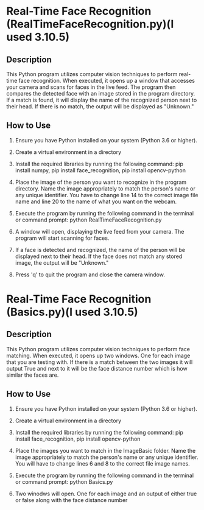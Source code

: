 # Real-Time Face Recognition (RealTimeFaceRecognition.py)(I used 3.10.5)

## Description
This Python program utilizes computer vision techniques to perform real-time face recognition. When executed, it opens up a window that accesses your camera and scans for faces in the live feed. The program then compares the detected face with an image stored in the program directory. If a match is found, it will display the name of the recognized person next to their head. If there is no match, the output will be displayed as "Unknown."

## How to Use
1. Ensure you have Python installed on your system (Python 3.6 or higher).
2. Create a virtual environment in a directory 
3. Install the required libraries by running the following command:
pip install numpy,
pip install face_recognition,
pip install opencv-python

5. Place the image of the person you want to recognize in the program directory. Name the image appropriately to match the person's name or any unique identifier. You have to change line 14 to the correct image file name and line 20 to the name of what you want on the webcam.

6. Execute the program by running the following command in the terminal or command prompt:
python RealTimeFaceRecognition.py

7. A window will open, displaying the live feed from your camera. The program will start scanning for faces.

8. If a face is detected and recognized, the name of the person will be displayed next to their head. If the face does not match any stored image, the output will be "Unknown."

9. Press 'q' to quit the program and close the camera window.



# Real-Time Face Recognition (Basics.py)(I used 3.10.5)

## Description
This Python program utilizes computer vision techniques to perform face matching. When executed, it opens up two windows. One for each image that you are testing with. If there is a match between the two images it will output True and next to it will be the face distance number which is how similar the faces are.

## How to Use
1. Ensure you have Python installed on your system (Python 3.6 or higher).
2. Create a virtual environment in a directory 
3. Install the required libraries by running the following command:
pip install face_recognition,
pip install opencv-python

5. Place the images you want to match in the ImageBasic folder. Name the image appropriately to match the person's name or any unique identifier. You will have to change lines 6 and 8 to the correct file image names.

6. Execute the program by running the following command in the terminal or command prompt:
python Basics.py

7. Two winodws will open. One for each image and an output of either true or false along with the face distance number
